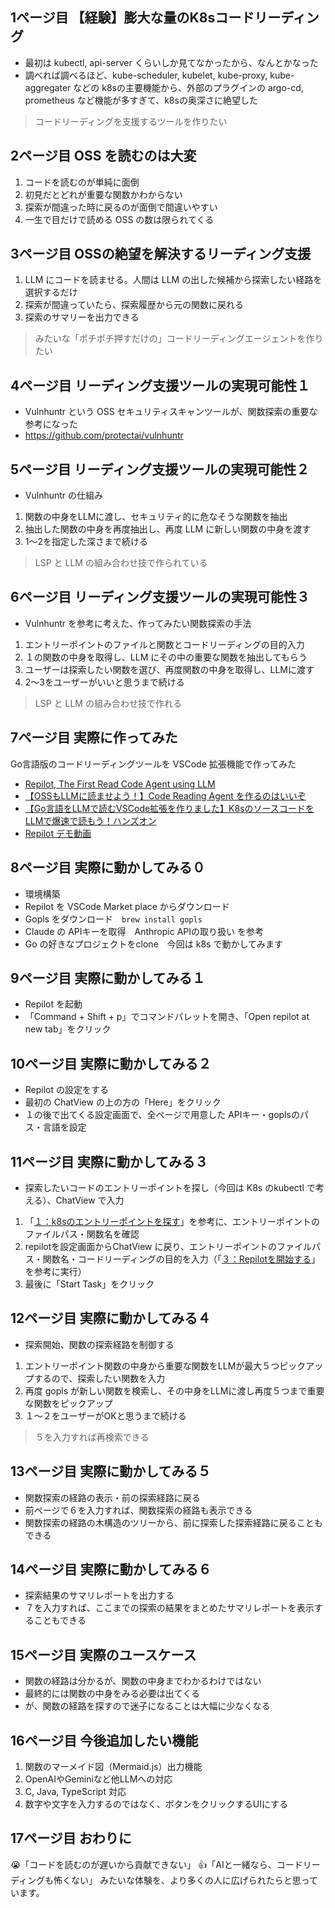 ## 1ページ目 【経験】膨大な量のK8sコードリーディング

- 最初は kubectl, api-server くらいしか見てなかったから、なんとかなった
- 調べれば調べるほど、kube-scheduler, kubelet, kube-proxy, kube-aggregater などの k8sの主要機能から、外部のプラグインの argo-cd, prometheus など機能が多すぎて、k8sの奥深さに絶望した
> コードリーディングを支援するツールを作りたい

## 2ページ目 OSS を読むのは大変

1. コードを読むのが単純に面倒
2. 初見だとどれが重要な関数かわからない
3. 探索が間違った時に戻るのが面倒で間違いやすい
4. 一生で目だけで読める OSS の数は限られてくる

## 3ページ目 OSSの絶望を解決するリーディング支援

1. LLM にコードを読ませる。人間は LLM の出した候補から探索したい経路を選択するだけ
2. 探索が間違っていたら、探索履歴から元の関数に戻れる
3. 探索のサマリーを出力できる
> みたいな「ポチポチ押すだけの」コードリーディングエージェントを作りたい

## 4ページ目 リーディング支援ツールの実現可能性１

- Vulnhuntr という OSS セキュリティスキャンツールが、関数探索の重要な参考になった
- https://github.com/protectai/vulnhuntr

## 5ページ目 リーディング支援ツールの実現可能性２

- Vulnhuntr の仕組み
 1. 関数の中身をLLMに渡し、セキュリティ的に危なそうな関数を抽出
 2. 抽出した関数の中身を再度抽出し、再度 LLM に新しい関数の中身を渡す
 3. 1〜2を指定した深さまで続ける
> LSP と LLM の組み合わせ技で作られている

## 6ページ目 リーディング支援ツールの実現可能性３

- Vulnhuntr を参考に考えた、作ってみたい関数探索の手法
 1. エントリーポイントのファイルと関数とコードリーディングの目的入力
 2. １の関数の中身を取得し、LLM にその中の重要な関数を抽出してもらう
 3. ユーザーは探索したい関数を選び、再度関数の中身を取得し、LLMに渡す
 4. 2〜3をユーザーがいいと思うまで続ける
> LSP と LLM の組み合わせ技で作れる

## 7ページ目 実際に作ってみた

Go言語版のコードリーディングツールを VSCode 拡張機能で作ってみた
 - [Repilot, The First Read Code Agent using LLM](https://marketplace.visualstudio.com/items?itemName=coffeecupjapan.repilot)
 - [【OSSもLLMに読ませよう！】Code Reading Agent を作るのはいいぞ](https://zenn.dev/coffeecupjp/articles/89bb2b40ced6eb)
 - [【Go言語をLLMで読むVSCode拡張を作りました】K8sのソースコードをLLMで爆速で読もう！ハンズオン](https://zenn.dev/coffeecupjp/articles/370fc024d59902)
 - [Repilot デモ動画](https://www.youtube.com/watch?v=SXU8dG6u330)

## 8ページ目 実際に動かしてみる０

- 環境構築
 - Repilot を VSCode Market place からダウンロード
 - Gopls をダウンロード　`brew install gopls`
 - Claude の APIキーを取得　Anthropic APIの取り扱い を参考
 - Go の好きなプロジェクトをclone　今回は k8s で動かしてみます

## 9ページ目 実際に動かしてみる１

- Repilot を起動
 - 「Command + Shift + p」でコマンドパレットを開き、「Open repilot at new tab」をクリック

## 10ページ目 実際に動かしてみる２

- Repilot の設定をする
 - 最初の ChatView の上の方の「Here」をクリック
 - １の後で出てくる設定画面で、全ページで用意した APIキー・goplsのパス・言語を設定

## 11ページ目 実際に動かしてみる３

- 探索したいコードのエントリーポイントを探し（今回は K8s のkubectl で考える）、ChatView で入力
 1. 「[１：k8sのエントリーポイントを探す](https://zenn.dev/coffeecupjp/articles/370fc024d59902#１：k8sのエントリーポイントを探す)」を参考に、エントリーポイントのファイルパス・関数名を確認
 2. repilotを設定画面からChatView に戻り、エントリーポイントのファイルパス・関数名・コードリーディングの目的を入力（「[３：Repilotを開始する](https://zenn.dev/coffeecupjp/articles/370fc024d59902#２：repilot-を初期化する)」を参考に実行）
 3. 最後に「Start Task」をクリック

## 12ページ目 実際に動かしてみる４

- 探索開始、関数の探索経路を制御する
 1. エントリーポイント関数の中身から重要な関数をLLMが最大５つピックアップするので、探索したい関数を入力
 2. 再度 gopls が新しい関数を検索し、その中身をLLMに渡し再度５つまで重要な関数をピックアップ
 3. １〜２をユーザーがOKと思うまで続ける
> ５を入力すれば再検索できる

## 13ページ目 実際に動かしてみる５

- 関数探索の経路の表示・前の探索経路に戻る
 - 前ページで６を入力すれば、関数探索の経路も表示できる
 - 関数探索の経路の木構造のツリーから、前に探索した探索経路に戻ることもできる

## 14ページ目 実際に動かしてみる６

- 探索結果のサマリレポートを出力する
 - ７を入力すれば、ここまでの探索の結果をまとめたサマリレポートを表示することもできる

## 15ページ目 実際のユースケース

- 関数の経路は分かるが、関数の中身までわかるわけではない
 - 最終的には関数の中身をみる必要は出てくる
 - が、関数の経路を探すので迷子になることは大幅に少なくなる

## 16ページ目 今後追加したい機能

1. 関数のマーメイド図（Mermaid.js）出力機能
2. OpenAIやGeminiなど他LLMへの対応
3. C, Java, TypeScript 対応
4. 数字や文字を入力するのではなく、ボタンをクリックするUIにする

## 17ページ目 おわりに

😭「コードを読むのが遅いから貢献できない」
👍「AIと一緒なら、コードリーディングも怖くない」
みたいな体験を、より多くの人に広げられたらと思っています。
